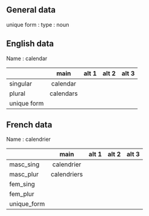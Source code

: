 ## General data

unique form :
type : noun

## English data

Name : calendar

|             |   main    | alt 1 | alt 2 | alt 3 |
| :---------- | :-------: | :---: | :---: | ----- |
| singular    | calendar  |       |       |       |
| plural      | calendars |       |       |       |
| unique form |           |       |       |       |

## French data

Name : calendrier

|             |    main     | alt 1 | alt 2 | alt 3 |
| :---------- | :---------: | :---: | :---: | :---: |
| masc_sing   | calendrier  |       |       |       |
| masc_plur   | calendriers |       |       |       |
| fem_sing    |             |       |       |       |
| fem_plur    |             |       |       |       |
| unique_form |             |       |       |       |


